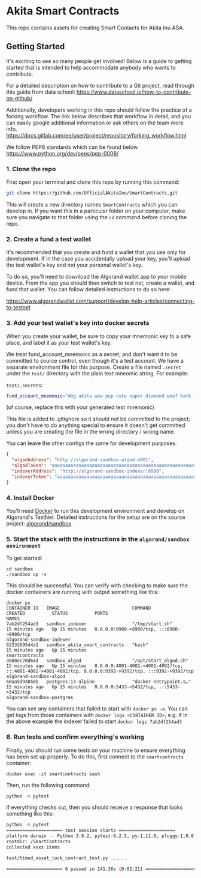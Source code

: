 # Akita Smart Contracts

This repo contains assets for creating Smart Contacts for Akita Inu ASA. 
## Getting Started

It's exciting to see so many people get involved! Below is a guide to 
getting started that is intended to help accommodate anybody  who wants to 
contribute.  

For a detailed description on how to contribute to a Git project, read through 
this guide from data school:
https://www.dataschool.io/how-to-contribute-on-github/

Additionally, developers working in this repo should follow the practice of a forking workflow.
The link below describes that workflow in detail, and you can easily google additional information 
or ask others on the team more info.
https://docs.gitlab.com/ee/user/project/repository/forking_workflow.html

We follow PEP8 standards which can be found below.
https://www.python.org/dev/peps/pep-0008/


### 1. Clone the repo
First open your terminal and clone this repo by running this command:
```bash
git clone https://github.com/OfficialAkitaInu/SmartContracts.git
```

This will create a new directory names `SmartContracts` which you can develop in.
If you want this in a particular folder on your computer, make sure you navigate to 
that folder using the `cd` command before cloning the repo.


### 2. Create a fund a test wallet
It's recommended that you create and fund a wallet that you use only for development.
If in the case you accidentally upload your key, you'll upload the test wallet's key and 
not your personal wallet's key.

To do so, you'll need to download the Algorand wallet app to your mobile device. From the app
you should then switch to test net, create a wallet, and fund that wallet.
You can follow detailed instructions to do so here:


https://www.algorandwallet.com/support/develop-help-articles/connecting-to-testnet

### 3. Add your test wallet's key into docker secrets
When you create your wallet, be sure to copy your mnemonic key to a safe place,
and label it as your test wallet's key. 

We treat fund_account_mnemonic as a secret, and don't want it to be committed to source control, even though it's a test account. We have a separate environment file for this purpose. Create a file named `.secret` under the `test/` directory with the plain text mneomic string. For example:

`test/.secrets`:
```bash
fund_account_mnemonic="dog akita wow pup cute super diamond woof bark leash walk chow bone pet slobber dig"

```
(of course, replace this with your generated test mnemonic)

This file is added to .gitignore so it should not be committed to the project; you don't have to do anything special to ensure it doesn't get committed unless you are creating the file in the wrong directory / wrong name.

You can leave the other configs the same for development purposes.

```json
{
  "algodAddress": "http://algorand-sandbox-algod:4001",
  "algodToken": "aaaaaaaaaaaaaaaaaaaaaaaaaaaaaaaaaaaaaaaaaaaaaaaaaaaaaaaaaaaaaaaa",
  "indexerAddress": "http://algorand-sandbox-indexer:8980",
  "indexerToken": "aaaaaaaaaaaaaaaaaaaaaaaaaaaaaaaaaaaaaaaaaaaaaaaaaaaaaaaaaaaaaaaa",
}
```

### 4. Install Docker
You'll need [Docker](https://docs.docker.com/get-docker/) to run this development environment and develop on Algorand's TestNet. Detailed instructions for the setup are on the source project: [algorand/sandbox](https://github.com/algorand/sandbox). 

### 5. Start the stack with the instructions in the `algorand/sandbox environment`
To get started:
```
cd sandbox
./sandbox up -v
```

This should be successful. You can verify with checking to make sure the docker containers are running with output something like this:
```
docker ps
CONTAINER ID   IMAGE                           COMMAND                  CREATED          STATUS          PORTS                                                                                                      NAMES
7ab2df254ad3   sandbox_indexer                 "/tmp/start.sh"          15 minutes ago   Up 15 minutes   0.0.0.0:8980->8980/tcp, :::8980->8980/tcp                                                                  algorand-sandbox-indexer
82232695d4a1   sandbox_akita_smart_contracts   "bash"                   15 minutes ago   Up 15 minutes                                                                                                              smartcontracts
3088ec20d64d   sandbox_algod                   "/opt/start_algod.sh"    15 minutes ago   Up 15 minutes   0.0.0.0:4001-4002->4001-4002/tcp, :::4001-4002->4001-4002/tcp, 0.0.0.0:9392->9392/tcp, :::9392->9392/tcp   algorand-sandbox-algod
60aa5d93858b   postgres:13-alpine              "docker-entrypoint.s…"   15 minutes ago   Up 15 minutes   0.0.0.0:5433->5432/tcp, :::5433->5432/tcp                                                                  algorand-sandbox-postgres

```

You can see any containers that failed to start with `docker ps -a`. You can get logs from those containers with `docker logs <CONTAINER ID>`, e.g. if in the above example the indexer failed to start `docker logs 7ab2df254ad3`


### 6. Run tests and confirm everything's working
Finally, you should run some tests on your machine to ensure everything has been
set up properly. To do this, first connect to the `smartcontracts` container:
```
docker exec -it smartcontracts bash
```
Then, run the following command:

```bash
python -m pytest
```

If everything checks out, then you should receive a response that looks something
like this:
```bash
python -m pytest
===================== test session starts =====================
platform darwin -- Python 3.8.2, pytest-6.2.5, py-1.11.0, pluggy-1.0.0
rootdir: /SmartContracts
collected xxxx items                                                                                                                                                                                                                      

test/timed_asset_lock_contract_test.py ......                                                                                                                                                                                    [100%]

===================== 6 passed in 141.36s (0:02:21) =====================
```